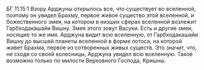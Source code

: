 БГ 11.15:1	Взору Арджуны открылось все, что существует во вселенной, поэтому он увидел Брахму, первое живое существо этой вселенной, и божественного змея, на котором в низших сферах вселенной возлежит Гарбходакашайи Вишну. Змея этого зовут Васуки. Есть и другие змеи, носящие то же имя. Арджуна видит всю вселенную, от Гарбходакашайи Вишну до высшей планеты вселенной в форме лотоса, на которой живет Брахма, первое из сотворенных живых существ. Это значит, что, не сходя со своей колесницы, Арджуна увидел всю вселенную. Такое возможно только по милости Верховного Господа, Кришны.